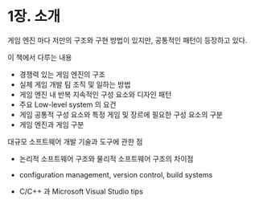 # 1장. 소개

게임 엔진 마다 저만의 구조와 구현 방법이 있지만, 공통적인 패턴이 등장하고 있다.

이 책에서 다루는 내용

* 경쟁력 있는 게임 엔진의 구조
* 실제 게임 개발 팀 조직 및 일하는 방법
* 게임 엔진 내 반복 지속적인 구성 요소와 디자인 패턴
* 주요 Low-level system 의 요건
* 게임 공통적 구성 요소와 특정 게임 및 장르에 필요한 구성 요소의 구분
* 게임 엔진과 게임 구분

대규모 소프트웨어 개발 기술과 도구에 관한 점

* 논리적 소프트웨어 구조와 물리적 소프트웨어 구조의 차이점

* configuration management, version control, build systems

* C/C++ 과 Microsoft Visual Studio tips




